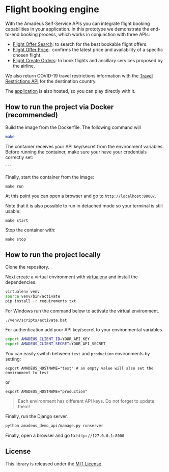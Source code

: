 # Flight booking engine

With the Amadeus Self-Service APIs you can integrate flight booking capabilities in your application. In this prototype we demonstrate the end-to-end booking process, which works in conjunction with three APIs:
* [Flight Offer Search](https://developers.amadeus.com/self-service/category/air/api-doc/flight-offers-search): to search for the best bookable flight offers.
* [Flight Offer Price](https://developers.amadeus.com/self-service/category/air/api-doc/flight-offers-price):  confirms the latest price and availability of a specific chosen flight.
* [Flight Create Orders](https://developers.amadeus.com/self-service/category/air/api-doc/flight-create-orders): to book flights and ancillary services proposed by the airline.

We also return COVID-19 travel restrictions information with the [Travel Restrictions API](https://developers.amadeus.com/self-service/category/destination-content/api-doc/travel-restrictions) for the destination country. 

The [application](https://amadeus4dev-book-flight.herokuapp.com) is also hosted, so you can play directly with it. 

## How to run the project via Docker (recommended)

Build the image from the Dockerfile. The following command will 

```sh
make
```

The container receives your API key/secret from the environment variables.
Before running the container, make sure your have your credentials correctly
set:

`
``

Finally, start the container from the image:

```
make run
```

At this point you can open a browser and go to `http://localhost:8000/`.

Note that it is also possible to run in detached mode so your terminal is still
usable:

```
make start
```

Stop the container with:

```
make stop
```

## How to run the project locally

Clone the repository.


Next create a virtual environment with [virtualenv](https://virtualenv.pypa.io/en/stable/installation.html) and install the dependencies.

```sh
virtualenv venv
source venv/bin/activate
pip install -r requirements.txt
```

For Windows run the command below to activate the virtual environment.
``` 
./venv/scripts/activate.bat
```

For authentication add your API key/secret to your environmental variables.

```sh
export AMADEUS_CLIENT_ID=YOUR_API_KEY
export AMADEUS_CLIENT_SECRET=YOUR_API_SECRET
```

You can easily switch between `test` and `production` environments by setting:

```
export AMADEUS_HOSTNAME="test" # an empty value will also set the environment to test
```

or

```
export AMADEUS_HOSTNAME="production"
```

> Each environment has different API keys. Do not forget to update them!

Finally, run the Django server.

```sh
python amadeus_demo_api/manage.py runserver
```

Finally, open a browser and go to `http://127.0.0.1:8000`

## License

This library is released under the [MIT License](LICENSE).


